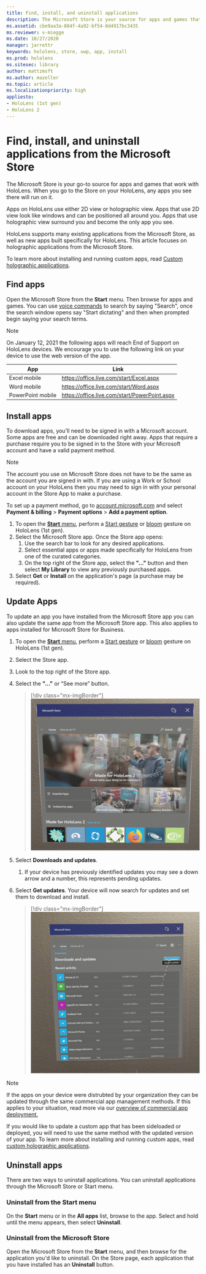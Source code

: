 ```yaml
---
title: Find, install, and uninstall applications
description: The Microsoft Store is your source for apps and games that work with HoloLens.  Learn more about finding, installing, and uninstalling holographic apps.
ms.assetid: cbe9aa3a-884f-4a92-bf54-8d4917bc3435
ms.reviewer: v-miegge
ms.date: 10/27/2020
manager: jarrettr
keywords: hololens, store, uwp, app, install
ms.prod: hololens
ms.sitesec: library
author: mattzmsft
ms.author: mazeller
ms.topic: article
ms.localizationpriority: high
appliesto:
- HoloLens (1st gen)
- HoloLens 2
---
```


# Find, install, and uninstall applications from the Microsoft Store

The Microsoft Store is your go-to source for apps and games that work with HoloLens. When you go to the Store on your HoloLens, any apps you see there will run on it.

Apps on HoloLens use either 2D view or holographic view. Apps that use 2D view look like windows and can be positioned all around you. Apps that use holographic view surround you and become the only app you see.

HoloLens supports many existing applications from the Microsoft Store, as well as new apps built specifically for HoloLens.  This article focuses on holographic applications from the Microsoft Store.

To learn more about installing and running custom apps, read [Custom holographic applications](holographic-custom-apps.md).

## Find apps

Open the Microsoft Store from the **Start** menu. Then browse for apps and games. You can use [voice commands](hololens-cortana.md) to search by saying "Search", once the search window opens say "Start dictating" and then when prompted begin saying your search terms.

> [!NOTE]
> On January 12, 2021 the following apps will reach End of Support on HoloLens devices. We encourage you to use the following link on your device to use the web version of the app.

| App        | Link                                          |
|------------|-----------------------------------------------|
| Excel mobile      | https://office.live.com/start/Excel.aspx      |
| Word mobile       | https://office.live.com/start/Word.aspx       |
| PowerPoint mobile | https://office.live.com/start/PowerPoint.aspx |

## Install apps

To download apps, you'll need to be signed in with a Microsoft account. Some apps are free and can be downloaded right away. Apps that require a purchase require you to be signed in to the Store with your Microsoft account and have a valid payment method.
> [!NOTE]
> The account you use on Microsoft Store does not have to be the same as the account you are signed in with. If you are using a Work or School account on your HoloLens then you may need to sign in with your personal account in the Store App to make a purchase.

To set up a payment method, go to [account.microsoft.com](https://account.microsoft.com/) and select **Payment & billing** > **Payment options** > **Add a payment option**.

1. To open the [**Start** menu](holographic-home.md), perform a [Start gesture](https://docs.microsoft.com/hololens/hololens2-basic-usage#start-gesture) or [bloom](hololens1-basic-usage.md) gesture on HoloLens (1st gen).
1. Select the Microsoft Store app. Once the Store app opens:
   1. Use the search bar to look for any desired applications. 
   1. Select essential apps or apps made specifically for HoloLens from one of the curated categories.
   1. On the top right of the Store app, select the **"..."** button and then select **My Library** to view any previously purchased apps.
1. Select **Get** or **Install** on the application's page (a purchase may be required).

## Update Apps
To update an app you have installed from the Microsoft Store app you can also update the same app from the Microsoft Store app. This also applies to apps installed for Microsoft Store for Business. 
1. To open the [**Start** menu](holographic-home.md), perform a [Start gesture](https://docs.microsoft.com/hololens/hololens2-basic-usage#start-gesture) or [bloom](hololens1-basic-usage.md) gesture on HoloLens (1st gen).
1. Select the Store app.
1. Look to the top right of the Store app. 
1. Select the **"..."** or “See more” button.

   > [!div class="mx-imgBorder"]
   > ![Microsoft Store app screenshot.](images/store-update-1.png)

1. Select **Downloads and updates**.
    1. If your device has previously identified updates you may see a down arrow and a number, this represents pending updates.
1. Select **Get updates**. Your device will now search for updates and set them to download and install. 
 
   > [!div class="mx-imgBorder"]
   > ![Microsoft Store app screenshot of getting updates..](images/store-update-2.png.jpg)

> [!NOTE]
> If the apps on your device were distrubted by your organization they can be updated through the same commercial app management methods. If this applies to your situation, read more via our [overview of commercial app deployment.](app-deploy-overview.md)
>
> If you would like to update a custom app that has been sideloaded or deployed, you will need to use the same method with the updated version of your app. To learn more about installing and running custom apps, read [custom holographic applications](holographic-custom-apps.md).

## Uninstall apps

There are two ways to uninstall applications.  You can uninstall applications through the Microsoft Store or Start menu.

### Uninstall from the Start menu

On the **Start** menu or in the **All apps** list, browse to the app. Select and hold until the menu appears, then select **Uninstall**.

### Uninstall from the Microsoft Store

Open the Microsoft Store from the **Start** menu, and then browse for the application you'd like to uninstall.  On the Store page, each application that you have installed has an **Uninstall** button.

